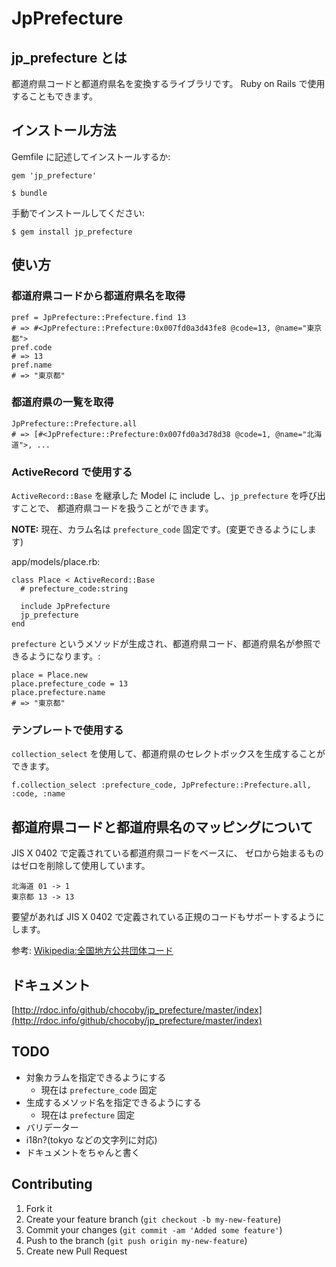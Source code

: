 # JpPrefecture

## jp_prefecture とは

都道府県コードと都道府県名を変換するライブラリです。
Ruby on Rails で使用することもできます。

## インストール方法

Gemfile に記述してインストールするか:

    gem 'jp_prefecture'

    $ bundle

手動でインストールしてください:

    $ gem install jp_prefecture

## 使い方

### 都道府県コードから都道府県名を取得

    pref = JpPrefecture::Prefecture.find 13
    # => #<JpPrefecture::Prefecture:0x007fd0a3d43fe8 @code=13, @name="東京都">
    pref.code
    # => 13
    pref.name
    # => "東京都"

### 都道府県の一覧を取得

    JpPrefecture::Prefecture.all
    # => [#<JpPrefecture::Prefecture:0x007fd0a3d78d38 @code=1, @name="北海道">, ...

### ActiveRecord で使用する

`ActiveRecord::Base` を継承した Model に include し、`jp_prefecture` を呼び出すことで、
都道府県コードを扱うことができます。

**NOTE:** 現在、カラム名は `prefecture_code` 固定です。(変更できるようにします)

app/models/place.rb:

    class Place < ActiveRecord::Base
      # prefecture_code:string

      include JpPrefecture
      jp_prefecture
    end

`prefecture` というメソッドが生成され、都道府県コード、都道府県名が参照できるようになります。:

    place = Place.new
    place.prefecture_code = 13
    place.prefecture.name
    # => "東京都"

### テンプレートで使用する

`collection_select` を使用して、都道府県のセレクトボックスを生成することができます。

    f.collection_select :prefecture_code, JpPrefecture::Prefecture.all, :code, :name

## 都道府県コードと都道府県名のマッピングについて

JIS X 0402 で定義されている都道府県コードをベースに、
ゼロから始まるものはゼロを削除して使用しています。

    北海道 01 -> 1
    東京都 13 -> 13

要望があれば JIS X 0402 で定義されている正規のコードもサポートするようにします。

参考: [Wikipedia:全国地方公共団体コード](http://ja.wikipedia.org/wiki/%E5%85%A8%E5%9B%BD%E5%9C%B0%E6%96%B9%E5%85%AC%E5%85%B1%E5%9B%A3%E4%BD%93%E3%82%B3%E3%83%BC%E3%83%89#.E9.83.BD.E9.81.93.E5.BA.9C.E7.9C.8C.E3.82.B3.E3.83.BC.E3.83.89)

## ドキュメント

[http://rdoc.info/github/chocoby/jp_prefecture/master/index](http://rdoc.info/github/chocoby/jp_prefecture/master/index)

## TODO

* 対象カラムを指定できるようにする
  * 現在は `prefecture_code` 固定
* 生成するメソッド名を指定できるようにする
  * 現在は `prefecture` 固定
* バリデーター
* i18n?(tokyo などの文字列に対応)
* ドキュメントをちゃんと書く

## Contributing

1. Fork it
2. Create your feature branch (`git checkout -b my-new-feature`)
3. Commit your changes (`git commit -am 'Added some feature'`)
4. Push to the branch (`git push origin my-new-feature`)
5. Create new Pull Request
